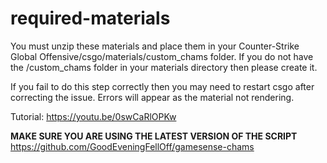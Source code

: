 # required-materials

You must unzip these materials and place them in your Counter-Strike Global Offensive/csgo/materials/custom_chams folder.
If you do not have the /custom_chams folder in your materials directory then please create it.

If you fail to do this step correctly then you may need to restart csgo after correcting the issue.
Errors will appear as the material not rendering.

Tutorial:
  https://youtu.be/0swCaRlOPKw

**MAKE SURE YOU ARE USING THE LATEST VERSION OF THE SCRIPT**
https://github.com/GoodEveningFellOff/gamesense-chams
